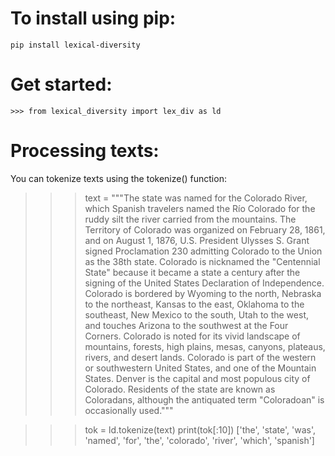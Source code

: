 # To install using pip:

    pip install lexical-diversity

# Get started:

    >>> from lexical_diversity import lex_div as ld
    
# Processing texts:
You can tokenize texts using the tokenize() function:

   >>> text = """The state was named for the Colorado River, which Spanish travelers named the Río Colorado for the ruddy silt the river carried from the mountains. The Territory of Colorado was organized on February 28, 1861, and on August 1, 1876, U.S. President Ulysses S. Grant signed Proclamation 230 admitting Colorado to the Union as the 38th state. Colorado is nicknamed the "Centennial State" because it became a state a century after the signing of the United States Declaration of Independence. Colorado is bordered by Wyoming to the north, Nebraska to the northeast, Kansas to the east, Oklahoma to the southeast, New Mexico to the south, Utah to the west, and touches Arizona to the southwest at the Four Corners. Colorado is noted for its vivid landscape of mountains, forests, high plains, mesas, canyons, plateaus, rivers, and desert lands. Colorado is part of the western or southwestern United States, and one of the Mountain States. Denver is the capital and most populous city of Colorado. Residents of the state are known as Coloradans, although the antiquated term "Coloradoan" is occasionally used."""
   
   >>> tok = ld.tokenize(text)
   >>> print(tok[:10])
['the', 'state', 'was', 'named', 'for', 'the', 'colorado', 'river', 'which', 'spanish']
   


